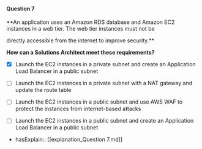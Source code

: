 #### Question  7


**An application uses an Amazon RDS database and Amazon EC2 instances in a web tier. The web tier instances must not be

directly accessible from the internet to improve security.**


**How can a Solutions Architect meet these requirements?**


- [x] Launch the EC2 instances in a private subnet and create an Application Load Balancer in a public subnet


- [ ] Launch the EC2 instances in a private subnet with a NAT gateway and update the route table


- [ ] Launch the EC2 instances in a public subnet and use AWS WAF to protect the instances from internet-based attacks


- [ ] Launch the EC2 instances in a public subnet and create an Application Load Balancer in a public subnet



- hasExplain:: [[explanation_Question  7.md]]